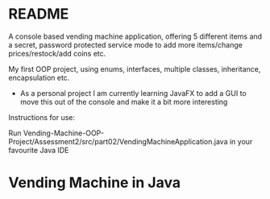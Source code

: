 # README

A console based vending machine application, offering 5 different items and a secret, password protected service mode to add more items/change prices/restock/add coins etc.

My first OOP project, using enums, interfaces, multiple classes, inheritance, encapsulation etc.

* As a personal project I am currently learning JavaFX to add a GUI to move this out of the console and make it a bit more interesting 

Instructions for use: 

Run Vending-Machine-OOP-Project/Assessment2/src/part02/VendingMachineApplication.java in your favourite Java IDE

# Vending Machine in Java
